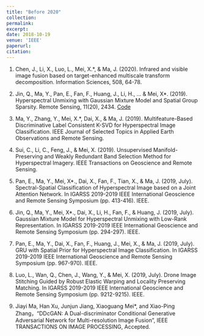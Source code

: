 ```yaml
---
title: "Before 2020"
collection:  
permalink:  
excerpt: 
date: 2018-10-19
venue: 'IEEE'
paperurl: 
citation: 
--- 
```


1. Chen, J., Li, X., Luo, L., Mei, X.*, & Ma, J. (2020). Infrared and visible image fusion based on target-enhanced multiscale transform decomposition. Information Sciences, 508, 64-78.
1. Jin, Q., Ma, Y., Pan, E., Fan, F., Huang, J., Li, H., … & Mei, X*. (2019). Hyperspectral Unmixing with Gaussian Mixture Model and Spatial Group Sparsity. Remote Sensing, 11(20), 2434. [Code](http://academicpages.github.io/files/paper2.pdf)
1. Ma, Y., Zhang, Y., Mei, X.*, Dai, X., & Ma, J. (2019). Multifeature-Based Discriminative Label Consistent K-SVD for Hyperspectral Image Classification. IEEE Journal of Selected Topics in Applied Earth Observations and Remote Sensing.
1. Sui, C., Li, C., Feng, J., & Mei, X. (2019). Unsupervised Manifold-Preserving and Weakly Redundant Band Selection Method for Hyperspectral Imagery. IEEE Transactions on Geoscience and Remote Sensing.
1. Pan, E., Ma, Y., Mei, X*., Dai, X., Fan, F., Tian, X., & Ma, J. (2019, July). Spectral-Spatial Classification of Hyperspectral Image based on a Joint Attention Network. In IGARSS 2019-2019 IEEE International Geoscience and Remote Sensing Symposium (pp. 413-416). IEEE.

1. Jin, Q., Ma, Y., Mei, X*., Dai, X., Li, H., Fan, F., & Huang, J. (2019, July). Gaussian Mixture Model for Hyperspectral Unmixing with Low-Rank Representation. In IGARSS 2019-2019 IEEE International Geoscience and Remote Sensing Symposium (pp. 294-297). IEEE.
1. Pan, E., Ma, Y., Dai, X., Fan, F., Huang, J., Mei, X., & Ma, J. (2019, July). GRU with Spatial Prior for Hyperspectral Image Classification. In IGARSS 2019-2019 IEEE International Geoscience and Remote Sensing Symposium (pp. 967-970). IEEE.
1. Luo, L., Wan, Q., Chen, J., Wang, Y., & Mei, X. (2019, July). Drone Image Stitching Guided by Robust Elastic Warping and Locality Preserving Matching. In IGARSS 2019-2019 IEEE International Geoscience and Remote Sensing Symposium (pp. 9212-9215). IEEE.
1. Jiayi Ma, Han Xu, Junjun Jiang, Xiaoguang Mei*, and Xiao-Ping Zhang，“DDcGAN: A Dual-discriminator Conditional Generative Adversarial Network for Multi-resolution Image Fusion”, IEEE TRANSACTIONS ON IMAGE PROCESSING, Accepted.

